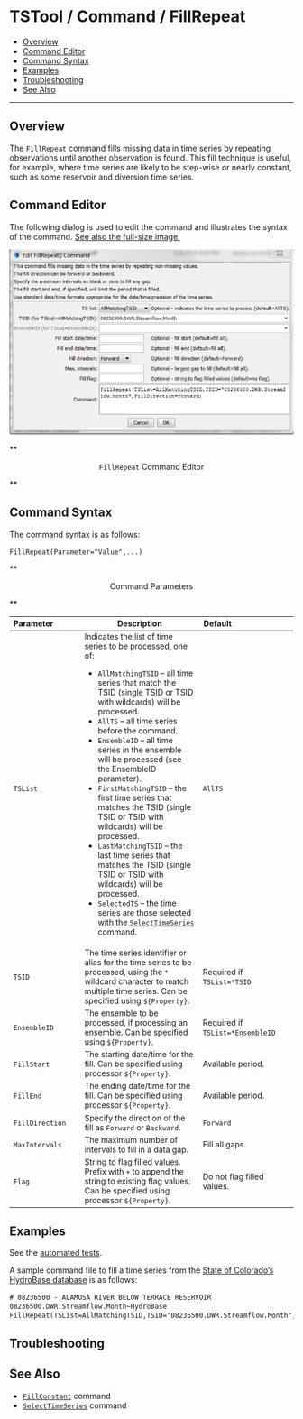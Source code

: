 # TSTool / Command / FillRepeat #

* [Overview](#overview)
* [Command Editor](#command-editor)
* [Command Syntax](#command-syntax)
* [Examples](#examples)
* [Troubleshooting](#troubleshooting)
* [See Also](#see-also)

-------------------------

## Overview ##

The `FillRepeat` command fills missing data in time series by repeating
observations until another observation is found.
This fill technique is useful, for example,
where time series are likely to be step-wise or nearly constant,
such as some reservoir and diversion time series.

## Command Editor ##

The following dialog is used to edit the command and illustrates the syntax of the command.
<a href="../FillRepeat.png">See also the full-size image.</a>

![FillRepeat](FillRepeat.png)

**<p style="text-align: center;">
`FillRepeat` Command Editor
</p>**

## Command Syntax ##

The command syntax is as follows:

```text
FillRepeat(Parameter="Value",...)
```
**<p style="text-align: center;">
Command Parameters
</p>**

|**Parameter**&nbsp;&nbsp;&nbsp;&nbsp;&nbsp;&nbsp;&nbsp;&nbsp;&nbsp;&nbsp;&nbsp;|**Description**|**Default**&nbsp;&nbsp;&nbsp;&nbsp;&nbsp;&nbsp;&nbsp;&nbsp;&nbsp;&nbsp;&nbsp;&nbsp;&nbsp;&nbsp;&nbsp;&nbsp;&nbsp;&nbsp;&nbsp;&nbsp;&nbsp;&nbsp;&nbsp;&nbsp;&nbsp;&nbsp;&nbsp;|
|--------------|-----------------|-----------------|
|`TSList`|Indicates the list of time series to be processed, one of:<br><ul><li>`AllMatchingTSID` – all time series that match the TSID (single TSID or TSID with wildcards) will be processed.</li><li>`AllTS` – all time series before the command.</li><li>`EnsembleID` – all time series in the ensemble will be processed (see the EnsembleID parameter).</li><li>`FirstMatchingTSID` – the first time series that matches the TSID (single TSID or TSID with wildcards) will be processed.</li><li>`LastMatchingTSID` – the last time series that matches the TSID (single TSID or TSID with wildcards) will be processed.</li><li>`SelectedTS` – the time series are those selected with the [`SelectTimeSeries`](../SelectTimeSeries/SelectTimeSeries) command.</li></ul> | `AllTS` |
|`TSID`|The time series identifier or alias for the time series to be processed, using the `*` wildcard character to match multiple time series.  Can be specified using `${Property}`.|Required if `TSList=*TSID`|
|`EnsembleID`|The ensemble to be processed, if processing an ensemble. Can be specified using `${Property}`.|Required if `TSList=*EnsembleID`|
|`FillStart`|The starting date/time for the fill.  Can be specified using processor `${Property}`.|Available period.|
|`FillEnd`|The ending date/time for the fill.  Can be specified using processor `${Property}`.|Available period.|
|`FillDirection`|Specify the direction of the fill as `Forward` or `Backward`.|`Forward`|
|`MaxIntervals`|The maximum number of intervals to fill in a data gap.|Fill all gaps.|
|`Flag`|String to flag filled values.  Prefix with `+` to append the string to existing flag values.  Can be specified using processor `${Property}`.|Do not flag filled values.|

## Examples ##

See the [automated tests](https://github.com/OpenWaterFoundation/cdss-app-tstool-test/tree/master/test/regression/commands/general/FillRepeat).

A sample command file to fill a time series from the [State of Colorado’s HydroBase database](../../datastore-ref/CO-HydroBase/CO-HydroBase)
is as follows:

```text
# 08236500 - ALAMOSA RIVER BELOW TERRACE RESERVOIR
08236500.DWR.Streamflow.Month~HydroBase
FillRepeat(TSList=AllMatchingTSID,TSID="08236500.DWR.Streamflow.Month",FillDirection=Forward)
```

## Troubleshooting ##

## See Also ##

* [`FillConstant`](../FillConstant/FillConstant) command
* [`SelectTimeSeries`](../SelectTimeSeries/SelectTimeSeries) command
